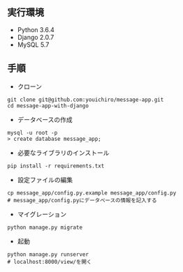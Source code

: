## 実行環境

- Python 3.6.4
- Django 2.0.7
- MySQL 5.7

## 手順

- クローン

```
git clone git@github.com:youichiro/message-app.git
cd message-app-with-django
```

- データベースの作成

```
mysql -u root -p
> create database message_app;
```

- 必要なライブラリのインストール

```
pip install -r requirements.txt
```

- 設定ファイルの編集

```
cp message_app/config.py.example message_app/config.py
# message_app/config.pyにデータベースの情報を記入する
```

- マイグレーション

```
python manage.py migrate
```

- 起動

```
python manage.py runserver
# localhost:8000/view/を開く
```
